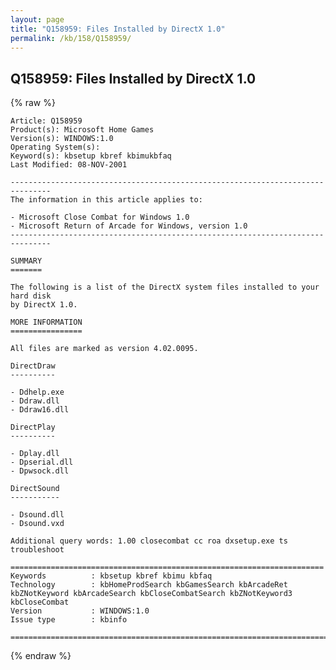```yaml
---
layout: page
title: "Q158959: Files Installed by DirectX 1.0"
permalink: /kb/158/Q158959/
---
```


## Q158959: Files Installed by DirectX 1.0

{% raw %}

	Article: Q158959
	Product(s): Microsoft Home Games
	Version(s): WINDOWS:1.0
	Operating System(s): 
	Keyword(s): kbsetup kbref kbimukbfaq
	Last Modified: 08-NOV-2001
	
	-------------------------------------------------------------------------------
	The information in this article applies to:
	
	- Microsoft Close Combat for Windows 1.0 
	- Microsoft Return of Arcade for Windows, version 1.0 
	-------------------------------------------------------------------------------
	
	SUMMARY
	=======
	
	The following is a list of the DirectX system files installed to your hard disk
	by DirectX 1.0.
	
	MORE INFORMATION
	================
	
	All files are marked as version 4.02.0095.
	
	DirectDraw
	----------
	
	- Ddhelp.exe
	- Ddraw.dll
	- Ddraw16.dll
	
	DirectPlay
	----------
	
	- Dplay.dll
	- Dpserial.dll
	- Dpwsock.dll
	
	DirectSound
	-----------
	
	- Dsound.dll
	- Dsound.vxd
	
	Additional query words: 1.00 closecombat cc roa dxsetup.exe ts troubleshoot
	
	======================================================================
	Keywords          : kbsetup kbref kbimu kbfaq
	Technology        : kbHomeProdSearch kbGamesSearch kbArcadeRet kbZNotKeyword kbArcadeSearch kbCloseCombatSearch kbZNotKeyword3 kbCloseCombat
	Version           : WINDOWS:1.0
	Issue type        : kbinfo
	
	=============================================================================
	

{% endraw %}
